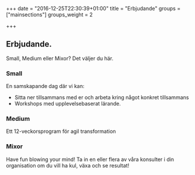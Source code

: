 +++
date = "2016-12-25T22:30:39+01:00"
title = "Erbjudande"
groups = ["mainsections"]
groups_weight = 2

+++

## Erbjudande.
Small, Medium eller Mixor? Det väljer du här.
<!--more-->

### Small
En samskapande dag där vi kan:
* Sitta ner tillsammans med er och arbeta kring något konkret tillsammans
* Workshops med upplevelsebaserat lärande.

### Medium
Ett 12-veckorsprogram för agil transformation 

### Mixor
Have fun blowing your mind! Ta in en eller flera av våra konsulter i din organisation om du vill ha kul, växa och
se resultat!


